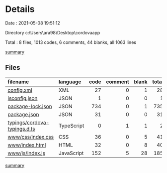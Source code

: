 # Details

Date : 2021-05-08 19:51:12

Directory c:\Users\ara98\Desktop\cordovaapp

Total : 8 files,  1013 codes, 6 comments, 44 blanks, all 1063 lines

[summary](results.md)

## Files
| filename | language | code | comment | blank | total |
| :--- | :--- | ---: | ---: | ---: | ---: |
| [config.xml](/config.xml) | XML | 27 | 0 | 1 | 28 |
| [jsconfig.json](/jsconfig.json) | JSON | 1 | 0 | 0 | 1 |
| [package-lock.json](/package-lock.json) | JSON | 734 | 0 | 1 | 735 |
| [package.json](/package.json) | JSON | 31 | 0 | 0 | 31 |
| [typings/cordova-typings.d.ts](/typings/cordova-typings.d.ts) | TypeScript | 0 | 1 | 1 | 2 |
| [www/css/index.css](/www/css/index.css) | CSS | 36 | 0 | 5 | 41 |
| [www/index.html](/www/index.html) | HTML | 32 | 0 | 8 | 40 |
| [www/js/index.js](/www/js/index.js) | JavaScript | 152 | 5 | 28 | 185 |

[summary](results.md)